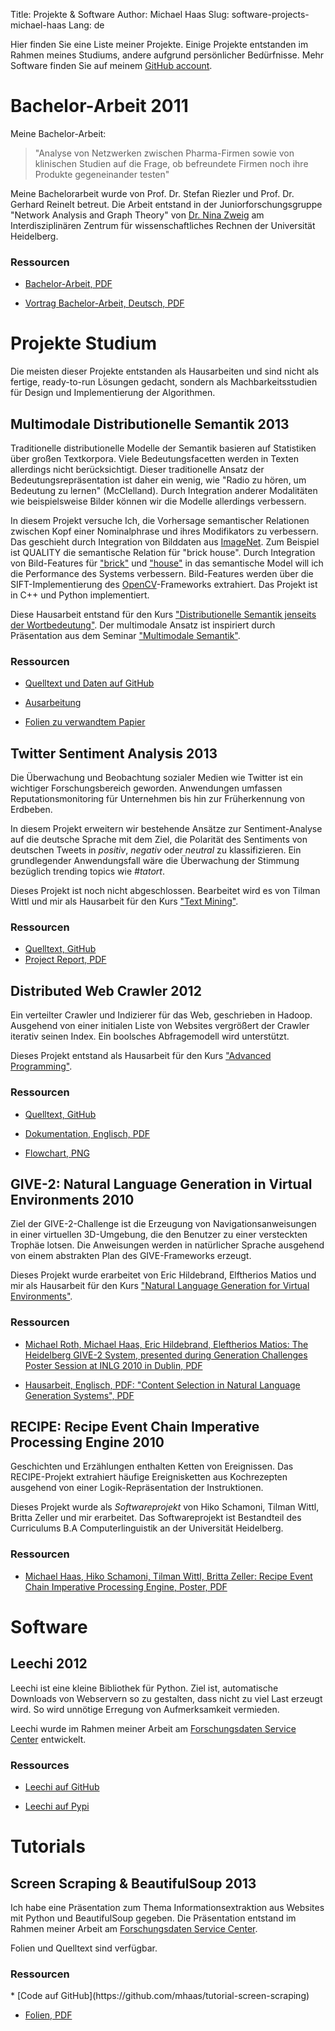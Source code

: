 Title: Projekte & Software
Author: Michael Haas
Slug: software-projects-michael-haas
Lang: de

Hier finden Sie eine Liste meiner Projekte. Einige Projekte entstanden
im Rahmen meines Studiums, andere aufgrund persönlicher Bedürfnisse.
Mehr Software finden Sie auf meinem [GitHub account](https://github.com/mhaas?tab=repositories).

Bachelor-Arbeit <span class="item-date">2011</span>
=====================================================
Meine Bachelor-Arbeit:
> "Analyse von Netzwerken zwischen Pharma-Firmen sowie von
klinischen Studien auf die Frage, ob befreundete Firmen noch ihre
Produkte gegeneinander testen"

Meine Bachelorarbeit wurde von Prof. Dr. Stefan Riezler und Prof. Dr.
Gerhard Reinelt betreut. Die Arbeit entstand in der Juniorforschungsgruppe
"Network Analysis and Graph Theory" von [Dr. Nina Zweig](http://www.ninasnet.de/)
am Interdisziplinären Zentrum für wissenschaftliches Rechnen der
Universität Heidelberg.

<h3 class="item-ressources-header">Ressourcen</h3>

<div class="item-ressources" markdown>

* [Bachelor-Arbeit, PDF](|filename|/downloads/ba-thesis/ba.pdf)

* [Vortrag Bachelor-Arbeit, Deutsch, PDF](|filename|/downloads/ba-thesis/pres_pruefung.pdf)

</div>


Projekte Studium
===================

Die meisten dieser Projekte entstanden als Hausarbeiten und sind nicht als
fertige, ready-to-run Lösungen gedacht, sondern als Machbarkeitsstudien
für Design und Implementierung der Algorithmen.

Multimodale Distributionelle Semantik <span class="item-date">2013</span>
-----------------------------------------------------------------------
Traditionelle distributionelle Modelle der Semantik basieren auf Statistiken
über großen Textkorpora. Viele Bedeutungsfacetten werden in Texten allerdings nicht
berücksichtigt. Dieser traditionelle Ansatz der Bedeutungsrepräsentation ist
daher ein wenig, wie "Radio zu hören, um Bedeutung zu lernen" (McClelland).
Durch Integration anderer Modalitäten wie beispielsweise Bilder können wir die
Modelle allerdings verbessern.


In diesem Projekt versuche Ich, die Vorhersage semantischer Relationen zwischen
Kopf einer Nominalphrase und ihres Modifikators zu verbessern. Das geschieht
durch Integration von Bilddaten aus [ImageNet](http://www.image-net.org/).
Zum Beispiel ist QUALITY die semantische Relation für "brick house". Durch Integration von
Bild-Features für ["brick"](http://www.image-net.org/synset?wnid=n02897820)
und ["house"](http://www.image-net.org/synset?wnid=n03544360) in das
semantische Model will ich die Performance des Systems verbessern.
Bild-Features werden über die SIFT-Implementierung des [OpenCV](http://www.opencv.org/)-Frameworks
extrahiert. Das Projekt ist in C++ und Python implementiert.

Diese Hausarbeit entstand für den Kurs
["Distributionelle Semantik jenseits der Wortbedeutung"](http://www.cl.uni-heidelberg.de/courses/ss13/distribsem/).
Der multimodale Ansatz ist inspiriert durch Präsentation aus dem Seminar
["Multimodale Semantik"](http://www.cl.uni-heidelberg.de/courses/ss13/multisem/).


<h3 class="item-ressources-header">Ressourcen</h3>

<div class="item-ressources" markdown>

* [Quelltext und Daten auf GitHub](https://github.com/mhaas/semrel-pictoral)

* [Ausarbeitung](|filename|/downloads/semrel-pictoral/report.pdf)

* [Folien zu verwandtem Papier](|filename|/downloads/semrel-pictoral/slides.pdf)

</div>



Twitter Sentiment Analysis <span class="item-date">2013</span>
--------------------------------------------------------------

Die Überwachung und Beobachtung sozialer Medien wie Twitter ist ein
wichtiger Forschungsbereich geworden. Anwendungen umfassen
Reputationsmonitoring für Unternehmen bis hin zur Früherkennung von Erdbeben.

In diesem Projekt erweitern wir bestehende Ansätze zur Sentiment-Analyse auf
die deutsche Sprache mit dem Ziel, die Polarität des Sentiments von deutschen
Tweets in *positiv*, *negativ* oder *neutral* zu klassifizieren.
Ein grundlegender Anwendungsfall wäre die Überwachung der Stimmung bezüglich
trending topics wie *#tatort*.

Dieses Projekt ist noch nicht abgeschlossen. Bearbeitet wird es von Tilman Wittl
und mir als Hausarbeit für den Kurs 
["Text Mining"](http://www.cl.uni-heidelberg.de/courses/ws12/textmining/).

<h3 class="item-ressources-header">Ressourcen</h3>

<div class="item-ressources" markdown>

* [Quelltext, GitHub](https://github.com/mhaas/twitter-sentiment-analysis)
* [Project Report, PDF](|filename|/downloads/twitter-sentiment-analysis/report.pdf)

</div>

Distributed Web Crawler <span class="item-date">2012</span>
-----------------------------------------------------------
Ein verteilter Crawler und Indizierer für das Web, geschrieben in Hadoop.
Ausgehend von einer initialen Liste von Websites vergrößert der Crawler
iterativ seinen Index. Ein boolsches Abfragemodell wird unterstützt.

Dieses Projekt entstand als Hausarbeit für den Kurs
["Advanced Programming"](http://www.cl.uni-heidelberg.de/courses/ss12/advancedprog/).


<h3 class="item-ressources-header">Ressourcen</h3>

<div class="item-ressources" markdown>

* [Quelltext, GitHub](https://github.com/mhaas/distributed-crawl)

* [Dokumentation, Englisch, PDF](|filename|/downloads/distributed-crawler/report.pdf)

* [Flowchart, PNG](|filename|/downloads/distributed-crawler/flowchart.png)

</div>

GIVE-2: Natural Language Generation in Virtual Environments <span class="item-date">2010</span>
---------------------------------------------------------------------------------------

Ziel der GIVE-2-Challenge ist die Erzeugung von Navigationsanweisungen in einer
virtuellen 3D-Umgebung, die den Benutzer zu einer versteckten Trophäe lotsen.
Die Anweisungen werden in natürlicher Sprache ausgehend von einem abstrakten
Plan des GIVE-Frameworks erzeugt.

Dieses Projekt wurde erarbeitet von Eric Hildebrand, Elftherios Matios und mir als
Hausarbeit für den Kurs
["Natural Language Generation for Virtual Environments"](http://www.cl.uni-heidelberg.de/courses/ws09/generation/).

<h3 class="item-ressources-header">Ressourcen</h3>

<div class="item-ressources" markdown>

* [Michael Roth, Michael Haas, Eric Hildebrand, Eleftherios Matios: The Heidelberg GIVE-2 System, presented during Generation Challenges Poster Session at INLG 2010 in Dublin, PDF](|filename|/downloads/give2/GIVE-2-Heidelberg.pdf)

* [Hausarbeit, Englisch, PDF: "Content Selection in Natural Language Generation Systems", PDF](|filename|/downloads/give2/hausarbeit.pdf)

</div>

RECIPE: Recipe Event Chain Imperative Processing Engine <span class="item-date">2010</span>
-------------------------------------------------------
Geschichten und Erzählungen enthalten Ketten von Ereignissen.
Das RECIPE-Projekt extrahiert häufige Ereignisketten aus Kochrezepten
ausgehend von einer Logik-Repräsentation der Instruktionen.

Dieses Projekt wurde als *Softwareprojekt* von Hiko Schamoni, Tilman Wittl,
Britta Zeller und mir erarbeitet. Das Softwareprojekt ist Bestandteil
des Curriculums B.A Computerlinguistik an der Universität Heidelberg.

<h3 class="item-ressources-header">Ressourcen</h3>
<div class="item-ressources" markdown>

* [Michael Haas, Hiko Schamoni, Tilman Wittl, Britta Zeller: Recipe Event Chain Imperative Processing Engine, Poster, PDF]()

</div>


Software
========
Leechi <span class="item-date">2012</span>
-------------------------------------------
Leechi ist eine kleine Bibliothek für Python. Ziel ist, automatische
Downloads von Webservern so zu gestalten, dass nicht zu viel Last erzeugt wird.
So wird unnötige Erregung von Aufmerksamkeit vermieden.

Leechi wurde im Rahmen meiner Arbeit am 
[Forschungsdaten Service Center](http://service.informatik.uni-mannheim.de/)
entwickelt.

<h3 class="item-ressources-header">Ressources</h3>

<div class="item-ressources" markdown>

* [Leechi auf GitHub](https://github.com/mhaas/leechi)

* [Leechi auf Pypi](https://pypi.python.org/pypi/Leechi/)

</div>


Tutorials
=========
Screen Scraping & BeautifulSoup <span class="item-date">2013</span>
-------------------------------------------------------------------
Ich habe eine Präsentation zum Thema Informationsextraktion aus
Websites mit Python und BeautifulSoup gegeben. Die Präsentation
entstand im Rahmen meiner Arbeit am 
[Forschungsdaten Service Center](http://service.informatik.uni-mannheim.de/).

Folien und Quelltext sind verfügbar.

<h3 class="item-ressources-header">Ressourcen</h3>

<div class="item-ressources" markdown>
* [Code auf GitHub](https://github.com/mhaas/tutorial-screen-scraping)

* [Folien, PDF](|filename|/downloads/tutorial-screen-scraping/slides.pdf)
</div>



